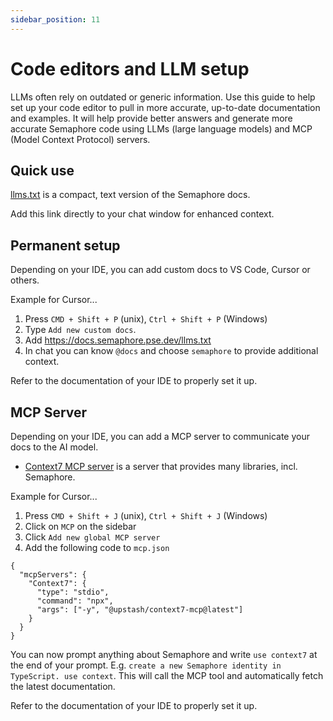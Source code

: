 ```yaml
---
sidebar_position: 11
---
```


# Code editors and LLM setup

LLMs often rely on outdated or generic information. Use this guide to help set up your code editor to pull in more accurate, up-to-date documentation and examples. It will help provide better answers and generate more accurate Semaphore code using LLMs (large language models) and MCP (Model Context Protocol) servers.

## Quick use

[llms.txt](https://docs.semaphore.pse.dev/llms.txt) is a compact, text version of the Semaphore docs.

Add this link directly to your chat window for enhanced context.

## Permanent setup

Depending on your IDE, you can add custom docs to VS Code, Cursor or others.

Example for Cursor...

1. Press `CMD + Shift + P` (unix), `Ctrl + Shift + P` (Windows)
1. Type `Add new custom docs`.
1. Add https://docs.semaphore.pse.dev/llms.txt
1. In chat you can know `@docs` and choose `semaphore` to provide additional context.

Refer to the documentation of your IDE to properly set it up.

## MCP Server

Depending on your IDE, you can add a MCP server to communicate your docs to the AI model.

-   [Context7 MCP server](https://github.com/upstash/context7) is a server that provides many libraries, incl. Semaphore.

Example for Cursor...

1. Press `CMD + Shift + J` (unix), `Ctrl + Shift + J` (Windows)
1. Click on `MCP` on the sidebar
1. Click `Add new global MCP server`
1. Add the following code to `mcp.json`

```
{
  "mcpServers": {
    "Context7": {
      "type": "stdio",
      "command": "npx",
      "args": ["-y", "@upstash/context7-mcp@latest"]
    }
  }
}
```

You can now prompt anything about Semaphore and write `use context7` at the end of your prompt. E.g. `create a new Semaphore identity in TypeScript. use context`. This will call the MCP tool and automatically fetch the latest documentation.

Refer to the documentation of your IDE to properly set it up.
